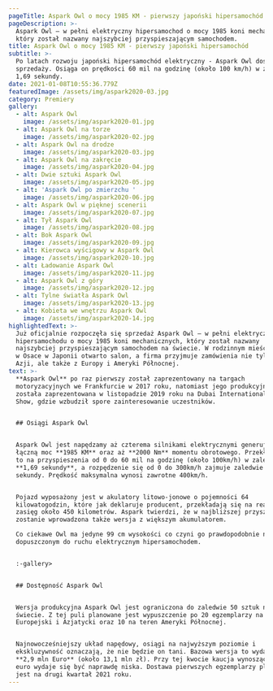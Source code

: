 ```yaml
---
pageTitle: Aspark Owl o mocy 1985 KM - pierwszy japoński hipersamochód
pageDescription: >-
  Aspark Owl – w pełni elektryczny hipersamochod o mocy 1985 koni mechanicznych,
  który został nazwany najszybciej przyspieszającym samochodem.
title: Aspark Owl o mocy 1985 KM - pierwszy japoński hipersamochód
subtitle: >-
  Po latach rozwoju japoński hipersamochód elektryczny - Aspark Owl dostępny w
  sprzedaży. Osiąga on prędkości 60 mil na godzinę (około 100 km/h) w zaledwie
  1,69 sekundy.
date: 2021-01-08T10:55:36.779Z
featuredImage: /assets/img/aspark2020-03.jpg
category: Premiery
gallery:
  - alt: Aspark Owl
    image: /assets/img/aspark2020-01.jpg
  - alt: Aspark Owl na torze
    image: /assets/img/aspark2020-02.jpg
  - alt: Aspark Owl na drodze
    image: /assets/img/aspark2020-03.jpg
  - alt: Aspark Owl na zakręcie
    image: /assets/img/aspark2020-04.jpg
  - alt: Dwie sztuki Aspark Owl
    image: /assets/img/aspark2020-05.jpg
  - alt: 'Aspark Owl po zmierzchu '
    image: /assets/img/aspark2020-06.jpg
  - alt: Aspark Owl w pięknej scenerii
    image: /assets/img/aspark2020-07.jpg
  - alt: Tył Aspark Owl
    image: /assets/img/aspark2020-08.jpg
  - alt: Bok Aspark Owl
    image: /assets/img/aspark2020-09.jpg
  - alt: Kierowca wyścigowy w Aspark Owl
    image: /assets/img/aspark2020-10.jpg
  - alt: Ładowanie Aspark Owl
    image: /assets/img/aspark2020-11.jpg
  - alt: Aspark Owl z góry
    image: /assets/img/aspark2020-12.jpg
  - alt: Tylne światła Aspark Owl
    image: /assets/img/aspark2020-13.jpg
  - alt: Kobieta we wnętrzu Aspark Owl
    image: /assets/img/aspark2020-14.jpg
highlightedText: >-
  Już oficjalnie rozpoczęła się sprzedaż Aspark Owl – w pełni elektrycznego
  hipersamochodu o mocy 1985 koni mechanicznych, który został nazwany
  najszybciej przyspieszającym samochodem na świecie. W rodzinnym mieście Aspark
  w Osace w Japonii otwarto salon, a firma przyjmuje zamówienia nie tylko z
  Azji, ale także z Europy i Ameryki Północnej.
text: >-
  **Aspark Owl** po raz pierwszy został zaprezentowany na targach
  motoryzacyjnych we Frankfurcie w 2017 roku, natomiast jego produkcyjna wersja
  została zaprezentowana w listopadzie 2019 roku na Dubai International Motor
  Show, gdzie wzbudził spore zainteresowanie uczestników.


  ## Osiągi Aspark Owl


  Aspark Owl jest napędzamy aż czterema silnikami elektrycznymi generującymi
  łączną moc **1985 KM** oraz aż **2000 Nm** momentu obrotowego. Przekłada się
  to na przyspieszenia od 0 do 60 mil na godzinę (około 100km/h) w zaledwie
  **1,69 sekundy**, a rozpędzenie się od 0 do 300km/h zajmuje zaledwie 10,6
  sekundy. Prędkość maksymalna wynosi zawrotne 400km/h. 


  Pojazd wyposażony jest w akulatory litowo-jonowe o pojemności 64
  kilowatogodzin, które jak deklaruje producent, przekładają się na realny
  zasięg około 450 kilometrów. Aspark twierdzi, że w najbliższej przyszłości
  zostanie wprowadzona także wersja z większym akumulatorem. 

  Co ciekawe Owl ma jedyne 99 cm wysokości co czyni go prawdopodobnie najniższym
  dopuszczonym do ruchu elektrycznym hipersamochodem.


  :-gallery>


  ## Dostępność Aspark Owl


  Wersja produkcyjna Aspark Owl jest ograniczona do zaledwie 50 sztuk na całym
  świecie. Z tej puli planowane jest wypuszczenie po 20 egzemplarzy na rynek
  Europejski i Azjatycki oraz 10 na teren Ameryki Północnej. 


  Najnowocześniejszy układ napędowy, osiągi na najwyższym poziomie i
  ekskluzywność oznaczają, że nie będzie on tani. Bazowa wersja to wydatek rzędu
  **2,9 mln Euro** (około 13,1 mln zł). Przy tej kwocie kaucja wynosząca 50 000
  euro wydaje się być naprawdę niska. Dostawa pierwszych egzemplarzy planowana
  jest na drugi kwartał 2021 roku.
---
```


